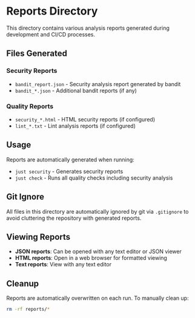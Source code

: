 # Reports Directory

This directory contains various analysis reports generated during development and CI/CD processes.

## Files Generated

### Security Reports
- `bandit_report.json` - Security analysis report generated by bandit
- `bandit_*.json` - Additional bandit reports (if any)

### Quality Reports
- `security_*.html` - HTML security reports (if configured)
- `lint_*.txt` - Lint analysis reports (if configured)

## Usage

Reports are automatically generated when running:
- `just security` - Generates security reports
- `just check` - Runs all quality checks including security analysis

## Git Ignore

All files in this directory are automatically ignored by git via `.gitignore` to avoid cluttering the repository with generated reports.

## Viewing Reports

- **JSON reports**: Can be opened with any text editor or JSON viewer
- **HTML reports**: Open in a web browser for formatted viewing
- **Text reports**: View with any text editor

## Cleanup

Reports are automatically overwritten on each run. To manually clean up:
```bash
rm -rf reports/*
``` 